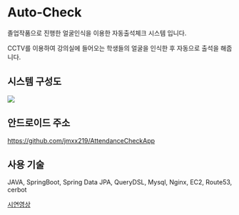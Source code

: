 # Auto-Check
졸업작품으로 진행한 얼굴인식을 이용한 자동출석체크 시스템 입니다.

CCTV를 이용하여 강의실에 들어오는 학생들의 얼굴을 인식한 후 자동으로 출석을 해줍니다.

## 시스템 구성도
![](https://user-images.githubusercontent.com/26520312/170995202-00b849de-d583-4766-b0b1-37fe43ec357d.PNG)

## 안드로이드 주소
https://github.com/jmxx219/AttendanceCheckApp

## 사용 기술
JAVA, SpringBoot, Spring Data JPA, QueryDSL, Mysql, Nginx, EC2, Route53, cerbot

[시연영상](https://www.youtube.com/watch?v=Ptl3tJmzxtE)

